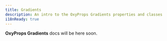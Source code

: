 ```yaml
---
title: Gradients
description: An intro to the OxyProps Gradients properties and classes syntax.
i18nReady: true
---
```


**OxyProps Gradients** docs will be here soon.
